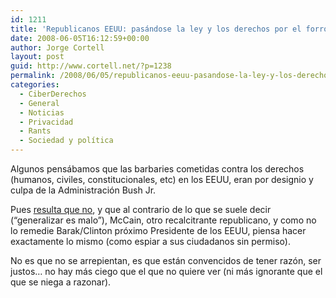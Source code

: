 ```yaml
---
id: 1211
title: 'Republicanos EEUU: pasándose la ley y los derechos por el forro'
date: 2008-06-05T16:12:59+00:00
author: Jorge Cortell
layout: post
guid: http://www.cortell.net/?p=1238
permalink: /2008/06/05/republicanos-eeuu-pasandose-la-ley-y-los-derechos-por-el-forro/
categories:
  - CiberDerechos
  - General
  - Noticias
  - Privacidad
  - Rants
  - Sociedad y polí­tica
---
```

Algunos pensábamos que las barbaries cometidas contra los derechos (humanos, civiles, constitucionales, etc) en los EEUU, eran por designio y culpa de la Administración Bush Jr.

Pues <a title="fuente Blog de Wired" href="http://blog.wired.com/27bstroke6/2008/06/mccain-id-spy-o.html" target="_blank">resulta que no</a>, y que al contrario de lo que se suele decir (&#8220;generalizar es malo&#8221;), McCain, otro recalcitrante republicano, y como no lo remedie Barak/Clinton próximo Presidente de los EEUU, piensa hacer exactamente lo mismo (como espiar a sus ciudadanos sin permiso).

No es que no se arrepientan, es que están convencidos de tener razón, ser justos&#8230; no hay más ciego que el que no quiere ver (ni más ignorante que el que se niega a razonar).